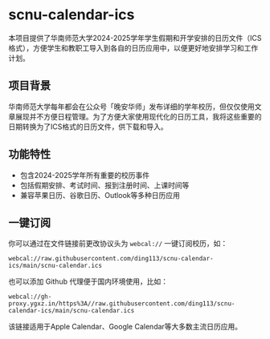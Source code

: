 # scnu-calendar-ics

本项目提供了华南师范大学2024-2025学年学生假期和开学安排的日历文件（ICS格式），方便学生和教职工导入到各自的日历应用中，以便更好地安排学习和工作计划。

## 项目背景

华南师范大学每年都会在公众号「晚安华师」发布详细的学年校历，但仅仅使用文章展现并不方便日程管理。为了方便大家使用现代化的日历工具，我将这些重要的日期转换为了ICS格式的日历文件，供下载和导入。

## 功能特性

- 包含2024-2025学年所有重要的校历事件
- 包括假期安排、考试时间、报到注册时间、上课时间等
- 兼容苹果日历、谷歌日历、Outlook等多种日历应用

## 一键订阅

你可以通过在文件链接前更改协议头为 `webcal://` 一键订阅校历，如：

`webcal://raw.githubusercontent.com/ding113/scnu-calendar-ics/main/scnu-calendar.ics`

也可以添加 Github 代理便于国内环境使用，比如：

`webcal://gh-proxy.ygxz.in/https%3A//raw.githubusercontent.com/ding113/scnu-calendar-ics/main/scnu-calendar.ics`

该链接适用于Apple Calendar、Google Calendar等大多数主流日历应用。
